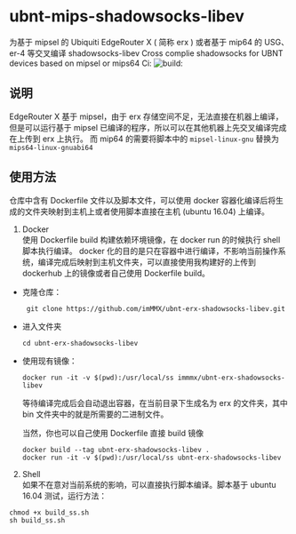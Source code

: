# ubnt-mips-shadowsocks-libev
为基于 mipsel 的 Ubiquiti EdgeRouter X ( 简称 erx ) 或者基于 mip64 的 USG、er-4 等交叉编译 shadowsocks-libev
Cross complie shadowsocks for UBNT devices based on mipsel or mips64
Ci: <img src="https://travis-ci.org/asuna/ubnt-mips-shadowsocks-libev.svg?branch=mips64" alt="build:">
## 说明

EdgeRouter X 基于 mipsel，由于 erx 存储空间不足，无法直接在机器上编译，但是可以运行基于 mipsel 已编译的程序，所以可以在其他机器上先交叉编译完成在上传到 erx 上执行。 而 mip64 的需要将脚本中的 `mipsel-linux-gnu` 替换为 `mips64-linux-gnuabi64`

## 使用方法
仓库中含有 Dockerfile 文件以及脚本文件，可以使用 docker 容器化编译后将生成的文件夹映射到主机上或者使用脚本直接在主机 (ubuntu 16.04) 上编译。

1. Docker  
使用 Dockerfile build 构建依赖环境镜像，在 docker run 的时候执行 shell 脚本执行编译。 docker 化的目的是只在容器中进行编译，不影响当前操作系统，编译完成后映射到主机文件夹，可以直接使用我构建好的上传到 dockerhub 上的镜像或者自己使用 Dockerfile build。
* 克隆仓库：
  ```
   git clone https://github.com/imMMX/ubnt-erx-shadowsocks-libev.git
  ```
* 进入文件夹
  ```
  cd ubnt-erx-shadowsocks-libev
  ```

* 使用现有镜像：
  ```
  docker run -it -v $(pwd):/usr/local/ss immmx/ubnt-erx-shadowsocks-libev
  ```
  等待编译完成后会自动退出容器，在当前目录下生成名为 erx 的文件夹，其中 bin 文件夹中的就是所需要的二进制文件。

  当然，你也可以自己使用 Dockerfile 直接 build 镜像
  ```
  docker build --tag ubnt-erx-shadowsocks-libev .
  docker run -it -v $(pwd):/usr/local/ss ubnt-erx-shadowsocks-libev
  ```
  
2. Shell  
如果不在意对当前系统的影响，可以直接执行脚本编译。脚本基于 ubuntu 16.04 测试，运行方法：   
  ```
  chmod +x build_ss.sh
  sh build_ss.sh
  ```


